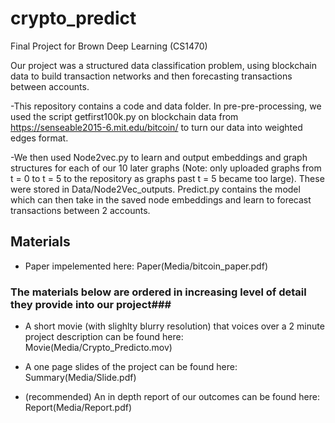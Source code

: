 # crypto_predict
Final Project for Brown Deep Learning (CS1470)

Our project was a structured data classification problem, using blockchain data to build
transaction networks and then forecasting transactions between accounts.

-This repository contains a code and data folder. In pre-pre-processing, we used the script
getfirst100k.py on blockchain data from https://senseable2015-6.mit.edu/bitcoin/ to turn our
data into weighted edges format.

-We then used Node2vec.py to learn and output embeddings and graph structures for each of our
10 later graphs (Note: only uploaded graphs from t = 0 to t = 5 to the repository as graphs past t = 5 became too large). These were stored in Data/Node2Vec_outputs. Predict.py contains the model which can
then take in the saved node embeddings and learn to forecast transactions between 2 accounts.

## Materials ##

- Paper impelemented here: Paper(Media/bitcoin_paper.pdf)

### The materials below are ordered in increasing level of detail they provide into our project###

- A short movie (with slighlty blurry resolution) that voices over a 2 minute project description can be found here: Movie(Media/Crypto_Predicto.mov)

- A one page slides of the project can be found here: Summary(Media/Slide.pdf)

- (recommended) An in depth report of our outcomes can be found here: Report(Media/Report.pdf)


